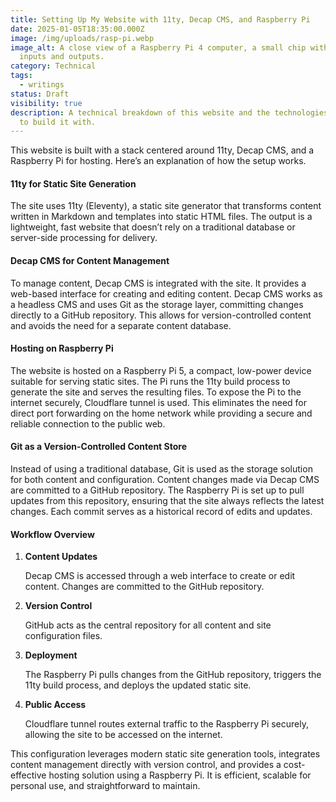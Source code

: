 ```yaml
---
title: Setting Up My Website with 11ty, Decap CMS, and Raspberry Pi
date: 2025-01-05T18:35:00.000Z
image: /img/uploads/rasp-pi.webp
image_alt: A close view of a Raspberry Pi 4 computer, a small chip with various
  inputs and outputs.
category: Technical
tags:
  - writings
status: Draft
visibility: true
description: A technical breakdown of this website and the technologies I chose
  to build it with.
---
```

This website is built with a stack centered around 11ty, Decap CMS, and a Raspberry Pi for hosting. Here’s an explanation of how the setup works.

#### 11ty for Static Site Generation

The site uses 11ty (Eleventy), a static site generator that transforms content written in Markdown and templates into static HTML files. The output is a lightweight, fast website that doesn’t rely on a traditional database or server-side processing for delivery.

#### Decap CMS for Content Management

To manage content, Decap CMS is integrated with the site. It provides a web-based interface for creating and editing content. Decap CMS works as a headless CMS and uses Git as the storage layer, committing changes directly to a GitHub repository. This allows for version-controlled content and avoids the need for a separate content database.

#### Hosting on Raspberry Pi

The website is hosted on a Raspberry Pi 5, a compact, low-power device suitable for serving static sites. The Pi runs the 11ty build process to generate the site and serves the resulting files. To expose the Pi to the internet securely, Cloudflare tunnel is used. This eliminates the need for direct port forwarding on the home network while providing a secure and reliable connection to the public web.

#### Git as a Version-Controlled Content Store

Instead of using a traditional database, Git is used as the storage solution for both content and configuration. Content changes made via Decap CMS are committed to a GitHub repository. The Raspberry Pi is set up to pull updates from this repository, ensuring that the site always reflects the latest changes. Each commit serves as a historical record of edits and updates.

#### Workflow Overview

1. **Content Updates**

   Decap CMS is accessed through a web interface to create or edit content. Changes are committed to the GitHub repository.
2. **Version Control**

   GitHub acts as the central repository for all content and site configuration files.
3. **Deployment**

   The Raspberry Pi pulls changes from the GitHub repository, triggers the 11ty build process, and deploys the updated static site.
4. **Public Access**

   Cloudflare tunnel routes external traffic to the Raspberry Pi securely, allowing the site to be accessed on the internet.

This configuration leverages modern static site generation tools, integrates content management directly with version control, and provides a cost-effective hosting solution using a Raspberry Pi. It is efficient, scalable for personal use, and straightforward to maintain.
